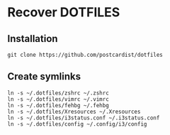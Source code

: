 # Recover DOTFILES

## Installation

	git clone https://github.com/postcardist/dotfiles

## Create symlinks

	ln -s ~/.dotfiles/zshrc ~/.zshrc
	ln -s ~/.dotfiles/vimrc ~/.vimrc
	ln -s ~/.dotfiles/fehbg ~/.fehbg
	ln -s ~/.dotfiles/Xresources ~/.Xresources
	ln -s ~/.dotfiles/i3status.conf ~/.i3status.conf
	ln -s ~/.dotfiles/config ~/.config/i3/config

